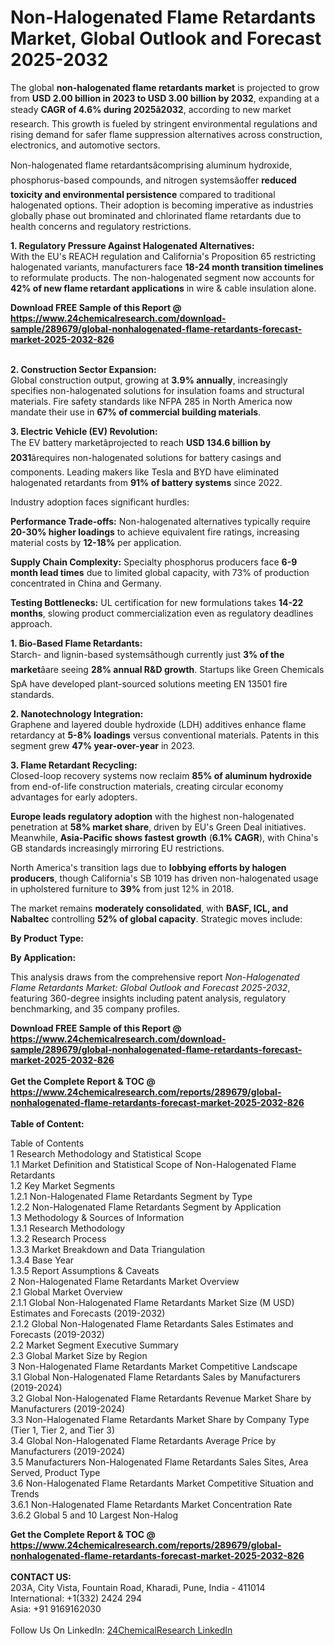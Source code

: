 <h1>Non-Halogenated Flame Retardants Market, Global Outlook and Forecast 2025-2032</h1><p>The global <strong>non-halogenated flame retardants market</strong> is projected to grow from <strong>USD 2.00 billion in 2023 to USD 3.00 billion by 2032</strong>, expanding at a steady <strong>CAGR of 4.6% during 2025â2032</strong>, according to new market research. This growth is fueled by stringent environmental regulations and rising demand for safer flame suppression alternatives across construction, electronics, and automotive sectors.</p><p>Non-halogenated flame retardantsâcomprising aluminum hydroxide, phosphorus-based compounds, and nitrogen systemsâoffer <strong>reduced toxicity and environmental persistence</strong> compared to traditional halogenated options. Their adoption is becoming imperative as industries globally phase out brominated and chlorinated flame retardants due to health concerns and regulatory restrictions.</p><p><strong>1. Regulatory Pressure Against Halogenated Alternatives:</strong><br>
With the EU's REACH regulation and California's Proposition 65 restricting halogenated variants, manufacturers face <strong>18-24 month transition timelines</strong> to reformulate products. The non-halogenated segment now accounts for <strong>42% of new flame retardant applications</strong> in wire &amp; cable insulation alone.</p><div><b>Download FREE Sample of this Report @ 
            <a href="https://www.24chemicalresearch.com/download-sample/289679/global-nonhalogenated-flame-retardants-forecast-market-2025-2032-826">
            https://www.24chemicalresearch.com/download-sample/289679/global-nonhalogenated-flame-retardants-forecast-market-2025-2032-826</a></b></div><br><p><strong>2. Construction Sector Expansion:</strong><br>
Global construction output, growing at <strong>3.9% annually</strong>, increasingly specifies non-halogenated solutions for insulation foams and structural materials. Fire safety standards like NFPA 285 in North America now mandate their use in <strong>67% of commercial building materials</strong>.</p><p><strong>3. Electric Vehicle (EV) Revolution:</strong><br>
The EV battery marketâprojected to reach <strong>USD 134.6 billion by 2031</strong>ârequires non-halogenated solutions for battery casings and components. Leading makers like Tesla and BYD have eliminated halogenated retardants from <strong>91% of battery systems</strong> since 2022.</p><p>Industry adoption faces significant hurdles:</p><p><strong>Performance Trade-offs:</strong> Non-halogenated alternatives typically require <strong>20-30% higher loadings</strong> to achieve equivalent fire ratings, increasing material costs by <strong>12-18%</strong> per application.</p><p><strong>Supply Chain Complexity:</strong> Specialty phosphorus producers face <strong>6-9 month lead times</strong> due to limited global capacity, with 73% of production concentrated in China and Germany.</p><p><strong>Testing Bottlenecks:</strong> UL certification for new formulations takes <strong>14-22 months</strong>, slowing product commercialization even as regulatory deadlines approach.</p><p><strong>1. Bio-Based Flame Retardants:</strong><br>
Starch- and lignin-based systemsâthough currently just <strong>3% of the market</strong>âare seeing <strong>28% annual R&amp;D growth</strong>. Startups like Green Chemicals SpA have developed plant-sourced solutions meeting EN 13501 fire standards.</p><p><strong>2. Nanotechnology Integration:</strong><br>
Graphene and layered double hydroxide (LDH) additives enhance flame retardancy at <strong>5-8% loadings</strong> versus conventional materials. Patents in this segment grew <strong>47% year-over-year</strong> in 2023.</p><p><strong>3. Flame Retardant Recycling:</strong><br>
Closed-loop recovery systems now reclaim <strong>85% of aluminum hydroxide</strong> from end-of-life construction materials, creating circular economy advantages for early adopters.</p><p><strong>Europe leads regulatory adoption</strong> with the highest non-halogenated penetration at <strong>58% market share</strong>, driven by EU's Green Deal initiatives. Meanwhile, <strong>Asia-Pacific shows fastest growth</strong> (<strong>6.1% CAGR</strong>), with China's GB standards increasingly mirroring EU restrictions.</p><p>North America's transition lags due to <strong>lobbying efforts by halogen producers</strong>, though California's SB 1019 has driven non-halogenated usage in upholstered furniture to <strong>39%</strong> from just 12% in 2018.</p><p>The market remains <strong>moderately consolidated</strong>, with <strong>BASF, ICL, and Nabaltec</strong> controlling <strong>52% of global capacity</strong>. Strategic moves include:</p><p><strong>By Product Type:</strong></p><p><strong>By Application:</strong></p><p>This analysis draws from the comprehensive report <em>Non-Halogenated Flame Retardants Market: Global Outlook and Forecast 2025-2032</em>, featuring 360-degree insights including patent analysis, regulatory benchmarking, and 35 company profiles.</p><div><b>Download FREE Sample of this Report @ 
            <a href="https://www.24chemicalresearch.com/download-sample/289679/global-nonhalogenated-flame-retardants-forecast-market-2025-2032-826">
            https://www.24chemicalresearch.com/download-sample/289679/global-nonhalogenated-flame-retardants-forecast-market-2025-2032-826</a></b></div><br><div><b>Get the Complete Report & TOC @ 
            <a href="https://www.24chemicalresearch.com/reports/289679/global-nonhalogenated-flame-retardants-forecast-market-2025-2032-826">
            https://www.24chemicalresearch.com/reports/289679/global-nonhalogenated-flame-retardants-forecast-market-2025-2032-826</a></b></div><br>
            <b>Table of Content:</b><p>Table of Contents<br />
1 Research Methodology and Statistical Scope<br />
1.1 Market Definition and Statistical Scope of Non-Halogenated Flame Retardants<br />
1.2 Key Market Segments<br />
1.2.1 Non-Halogenated Flame Retardants Segment by Type<br />
1.2.2 Non-Halogenated Flame Retardants Segment by Application<br />
1.3 Methodology & Sources of Information<br />
1.3.1 Research Methodology<br />
1.3.2 Research Process<br />
1.3.3 Market Breakdown and Data Triangulation<br />
1.3.4 Base Year<br />
1.3.5 Report Assumptions & Caveats<br />
2 Non-Halogenated Flame Retardants Market Overview<br />
2.1 Global Market Overview<br />
2.1.1 Global Non-Halogenated Flame Retardants Market Size (M USD) Estimates and Forecasts (2019-2032)<br />
2.1.2 Global Non-Halogenated Flame Retardants Sales Estimates and Forecasts (2019-2032)<br />
2.2 Market Segment Executive Summary<br />
2.3 Global Market Size by Region<br />
3 Non-Halogenated Flame Retardants Market Competitive Landscape<br />
3.1 Global Non-Halogenated Flame Retardants Sales by Manufacturers (2019-2024)<br />
3.2 Global Non-Halogenated Flame Retardants Revenue Market Share by Manufacturers (2019-2024)<br />
3.3 Non-Halogenated Flame Retardants Market Share by Company Type (Tier 1, Tier 2, and Tier 3)<br />
3.4 Global Non-Halogenated Flame Retardants Average Price by Manufacturers (2019-2024)<br />
3.5 Manufacturers Non-Halogenated Flame Retardants Sales Sites, Area Served, Product Type<br />
3.6 Non-Halogenated Flame Retardants Market Competitive Situation and Trends<br />
3.6.1 Non-Halogenated Flame Retardants Market Concentration Rate<br />
3.6.2 Global 5 and 10 Largest Non-Halog</p><div><b>Get the Complete Report & TOC @ 
            <a href="https://www.24chemicalresearch.com/reports/289679/global-nonhalogenated-flame-retardants-forecast-market-2025-2032-826">
            https://www.24chemicalresearch.com/reports/289679/global-nonhalogenated-flame-retardants-forecast-market-2025-2032-826</a></b></div><br><b>CONTACT US:</b><br>
            203A, City Vista, Fountain Road, Kharadi, Pune, India - 411014<br>
            International: +1(332) 2424 294<br>
            Asia: +91 9169162030 <br><br>
            Follow Us On LinkedIn: <a href="https://www.linkedin.com/company/24chemicalresearch/">24ChemicalResearch LinkedIn</a>